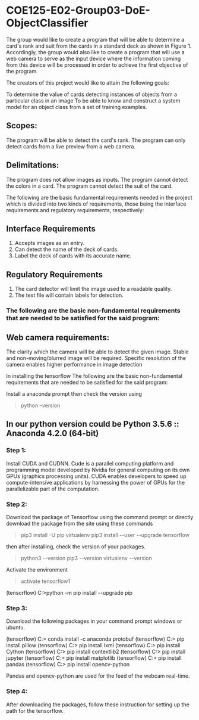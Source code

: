 # COE125-E02-Group03-DoE-ObjectClassifier
The group would like to create a program that will be able to determine a card's rank and suit from the cards in a standard deck as shown in Figure 1. Accordingly, the group would also like to create a program that will use a web camera to serve as the input device where the information coming from this device will be processed in order to achieve the first objective of the program.  

The creators of this project would like to attain the following goals: 

To determine the value of cards detecting instances of objects from a particular class in an image 
To be able to know and construct a system model for an object class from a set of training examples. 

## Scopes: 

The program will be able to detect the card's rank. 
The program can only detect cards from a live preview from a web camera. 

 

## Delimitations:  

The program does not allow images as inputs. 
The program cannot detect the colors in a card. 
The program cannot detect the suit of the card. 

The following are the basic fundamental requirements needed in the project which is divided into two kinds of requirements, those being the interface requirements and regulatory requirements, respectively: 

  

## Interface Requirements 

1. Accepts images as an entry. 
2. Can detect the name of the deck of cards. 
3. Label the deck of cards with its accurate name. 

  

## Regulatory Requirements 

1. The card detector will limit the image used to a readable quality. 
2. The text file will contain labels for detection. 

### The following are the basic non-fundamental requirements that are needed to be satisfied for the said program: 

 

## Web camera requirements: 

The clarity which the camera will be able to detect the given image. 
Stable and non-moving/blurred image will be required. 
Specific resolution of the camera enables higher performance in image detection 

In installing the tensorflow 
The following are the basic non-fundamental requirements that are needed to be satisfied for the said program: 


Install a anaconda prompt then check the version using  
> python –version 

## In our python version could be Python 3.5.6 :: Anaconda 4.2.0 (64-bit) 

### Step 1:


Install CUDA and CUDNN. Cude is a parallel computing platform and programming model developed by Nvidia for general computing on its own GPUs (graphics processing units). CUDA enables developers to speed up compute-intensive applications by harnessing the power of GPUs for the parallelizable part of the computation.


### Step 2: 

Download the package of Tensorflow using the command prompt or directly download the package from the site using these commands
>pip3 install -U pip virtualenv
>pip3 install --user --upgrade tensorflow  

then after installing, check the version of your packages.
>python3 --version
>pip3 --version
>virtualenv --version

Activate the environment
> activate tensorflow1

(tensorflow) C:\>python -m pip install --upgrade pip

### Step 3: 

Download the following packages in your command prompt windows or ubuntu.

(tensorflow) C:\> conda install -c anaconda protobuf
(tensorflow) C:\> pip install pillow
(tensorflow) C:\> pip install lxml
(tensorflow) C:\> pip install Cython
(tensorflow) C:\> pip install contextlib2
(tensorflow) C:\> pip install jupyter
(tensorflow) C:\> pip install matplotlib
(tensorflow) C:\> pip install pandas
(tensorflow) C:\> pip install opencv-python

Pandas and opencv-python are used for the feed of the webcam real-time.

### Step 4:

After downloading the packages, follow these instruction for setting up the path for the tensorflow.

